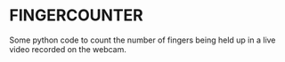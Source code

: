 # FINGERCOUNTER

Some python code to count the number of fingers being held up in a live video recorded on the webcam.